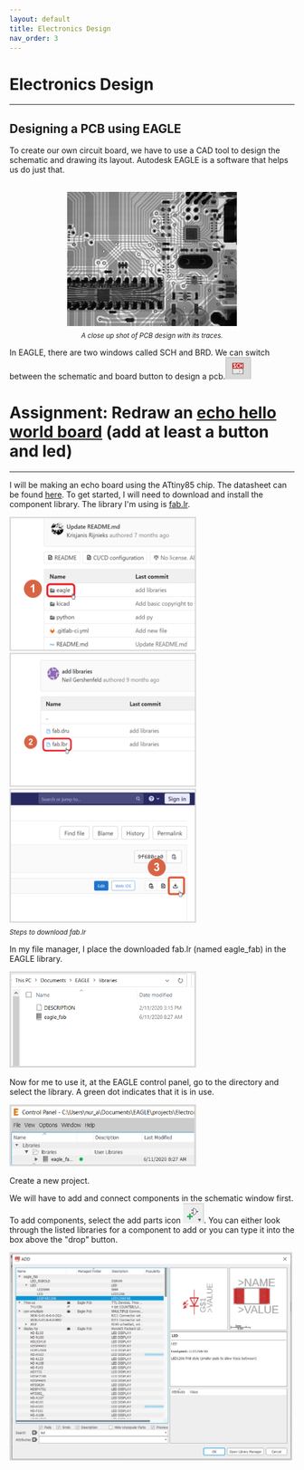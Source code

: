```yaml
---
layout: default
title: Electronics Design
nav_order: 3
---
```


# Electronics Design
---
## Designing a PCB using EAGLE

To create our own circuit board, we have to use a CAD tool to design the schematic and drawing its layout. Autodesk EAGLE is a software that helps us do just that. 

<br>
<center><img src="https://github.com/aloethere/EP1001/blob/gh-pages/images/pcb%20schematic.jfif?raw=true" width="300"/>
<br>
<sub><em>A close up shot of PCB design with its traces.</em></sub></center>

In EAGLE, there are two windows called SCH and BRD. We can switch between the schematic and board button to design a pcb.<img src="https://github.com/aloethere/EP1001/blob/gh-pages/images/elecDesign%20img/sch%20brd%20button.png?raw=true">  

# Assignment: Redraw an [echo hello world board](http://academy.cba.mit.edu/classes/embedded_programming/index.html#echo) (add at least a button and led)
---

I will be making an echo board using the ATtiny85 chip. The datasheet can be found [here](http://www.atmel.com/images/atmel-2586-avr-8-bit-microcontroller-attiny25-attiny45-attiny85_datasheet.pdf.). To get started, I will need to download and install the component library. The library I'm using is [fab.lr](https://gitlab.fabcloud.org/pub/libraries/electronics).

<img src="https://github.com/aloethere/EP1001/blob/gh-pages/images/fab.lr%20step1.png?raw=true" width="330">
<img src="https://github.com/aloethere/EP1001/blob/gh-pages/images/fab.lr%20step%202.png?raw=true" width="330"><img src="https://github.com/aloethere/EP1001/blob/gh-pages/images/fab.lr%20step%203.png?raw=true" width="330">
<br><sub><em>Steps to download fab.lr</em></sub>

In my file manager, I place the downloaded fab.lr (named eagle_fab) in the EAGLE library.

<img src="https://github.com/aloethere/EP1001/blob/gh-pages/images/elecDesign%20img/save%20to%20eagle%20lib.png?raw=true" width="330"> 

Now for me to use it, at the EAGLE control panel, go to the directory and select the library. A green dot indicates that it is in use. 

<img src="https://github.com/aloethere/EP1001/blob/gh-pages/images/elecDesign%20img/fab%20libr%20in%20use%20in%20eagle.png?raw=true" width="330">

Create a new project.

We will have to add and connect components in the schematic window first. To add components, select the add parts icon <img src="https://github.com/aloethere/EP1001/blob/gh-pages/images/elecDesign%20img/add%20parts%20icon.png?raw=true">. You can either look through the listed libraries for a component to add or you can type it into the box above the "drop" button.

<img src="https://github.com/aloethere/EP1001/blob/gh-pages/images/elecDesign%20img/how%20to%20add%20parts.png?raw=true" width="500">



 







